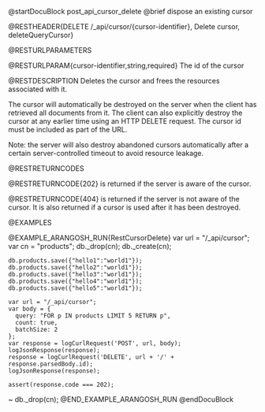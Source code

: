 
@startDocuBlock post_api_cursor_delete
@brief dispose an existing cursor

@RESTHEADER{DELETE /_api/cursor/{cursor-identifier}, Delete cursor, deleteQueryCursor}

@RESTURLPARAMETERS

@RESTURLPARAM{cursor-identifier,string,required}
The id of the cursor

@RESTDESCRIPTION
Deletes the cursor and frees the resources associated with it.

The cursor will automatically be destroyed on the server when the client has
retrieved all documents from it. The client can also explicitly destroy the
cursor at any earlier time using an HTTP DELETE request. The cursor id must
be included as part of the URL.

Note: the server will also destroy abandoned cursors automatically after a
certain server-controlled timeout to avoid resource leakage.

@RESTRETURNCODES

@RESTRETURNCODE{202}
is returned if the server is aware of the cursor.

@RESTRETURNCODE{404}
is returned if the server is not aware of the cursor. It is also
returned if a cursor is used after it has been destroyed.

@EXAMPLES

@EXAMPLE_ARANGOSH_RUN{RestCursorDelete}
    var url = "/_api/cursor";
    var cn = "products";
    db._drop(cn);
    db._create(cn);

    db.products.save({"hello1":"world1"});
    db.products.save({"hello2":"world1"});
    db.products.save({"hello3":"world1"});
    db.products.save({"hello4":"world1"});
    db.products.save({"hello5":"world1"});

    var url = "/_api/cursor";
    var body = {
      query: "FOR p IN products LIMIT 5 RETURN p",
      count: true,
      batchSize: 2
    };
    var response = logCurlRequest('POST', url, body);
    logJsonResponse(response);
    response = logCurlRequest('DELETE', url + '/' + response.parsedBody.id);
    logJsonResponse(response);

    assert(response.code === 202);
  ~ db._drop(cn);
@END_EXAMPLE_ARANGOSH_RUN
@endDocuBlock
